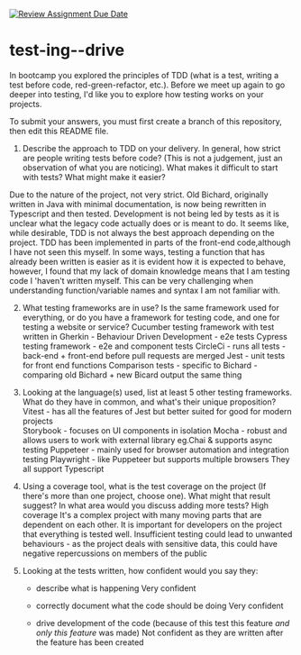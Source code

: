 [![Review Assignment Due Date](https://classroom.github.com/assets/deadline-readme-button-22041afd0340ce965d47ae6ef1cefeee28c7c493a6346c4f15d667ab976d596c.svg)](https://classroom.github.com/a/ycVsfoVh)
# test-ing--drive

In bootcamp you explored the principles of TDD (what is a test, writing a test before code, red-green-refactor, etc.). Before we meet up again to go deeper into testing, I'd like you to explore how testing works on your projects.

To submit your answers, you must first create a branch of this repository, then edit this README file.

1. Describe the approach to TDD on your delivery. In general, how strict are people writing tests before code? (This is not a judgement, just an observation of what you are noticing). What makes it difficult to start with tests? What might make it easier?

Due to the nature of the project, not very strict. Old Bichard, originally written in Java with minimal documentation, is now being rewritten in Typescript and then tested. Development is not being led by tests as it is unclear what the legacy code actually does or is meant to do. It seems like, while desirable, TDD is not always the best approach depending on the project. TDD has been implemented in parts of the front-end code,although I have not seen this myself. In some ways, testing a function that has already been written is easier as it is evident how it is expected to behave, however, I found that my lack of domain knowledge means that I am testing code I 'haven't written myself. This can be very challenging when understanding function/variable names and syntax I am not familiar with.


2. What testing frameworks are in use? Is the same framework used for everything, or do you have a framework for testing code, and one for testing a website or service?
Cucumber testing framework with test written in Gherkin - Behaviour Driven Development - e2e tests 
Cypress testing framework - e2e and component tests 
CircleCi - runs all tests - back-end + front-end before pull requests are merged
Jest - unit tests for front end functions 
Comparison tests - specific to Bichard - comparing old Bichard + new Bicard output the same thing 

3. Looking at the language(s) used, list at least 5 other testing frameworks. What do they have in common, and what's their unique proposition?
Vitest - has all the features of Jest but better suited for good for modern projects  
Storybook - focuses on UI components in isolation
Mocha - robust and allows users to work with external library eg.Chai & supports async testing
Puppeteer - mainly used for browser automation and integration testing
Playwright - like Puppeteer but supports multiple browsers 
They all support Typescript 

4. Using a coverage tool, what is the test coverage on the project (If there's more than one project, choose one). What might that result suggest? In what area would you discuss adding more tests?
High coverage
It's a complex project with many moving parts that are dependent on each other. It is important for developers on the project that everything is tested well. Insufficient testing could lead to unwanted behaviours - as the project deals with sensitive data, this could have negative repercussions on members of the public

5. Looking at the tests written, how confident would you say they:
    - describe what is happening 
Very confident

    - correctly document what the code should be doing
Very confident

    - drive development of the code (because of this test this feature *and only this feature* was made)
Not confident as they are written after the feature has been created 

